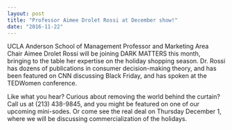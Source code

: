 ```yaml
---
layout: post
title: "Professor Aimee Drolet Rossi at December show!" 
date: "2016-11-22"
---
```


UCLA Anderson School of Management Professor and Marketing Area Chair Aimee Drolet Rossi will be joining DARK MATTERS this month, bringing to the table her expertise on the holiday shopping season. Dr. Rossi has dozens of publications in consumer decision-making theory, and has been featured on CNN discussing Black Friday, and has spoken at the TEDWomen conference.

Like what you hear? Curious about removing the world behind the curtain? Call us at (213) 438-9845, and you might be featured on one of our upcoming mini-sodes. Or come see the real deal on Thursday December 1, where we will be discussing commercialization of the holidays.
